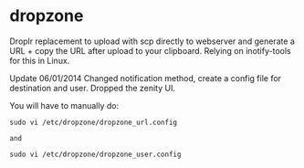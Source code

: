 dropzone
========

Droplr replacement to upload with scp directly to webserver and generate a URL + copy the URL after upload to your clipboard. Relying on inotify-tools for this in Linux.

Update 06/01/2014 
Changed notification method, create a config file for destination and user. Dropped the zenity UI. 

You will have to manually do:

	sudo vi /etc/dropzone/dropzone_url.config

	and

	sudo vi /etc/dropzone/dropzone_user.config

